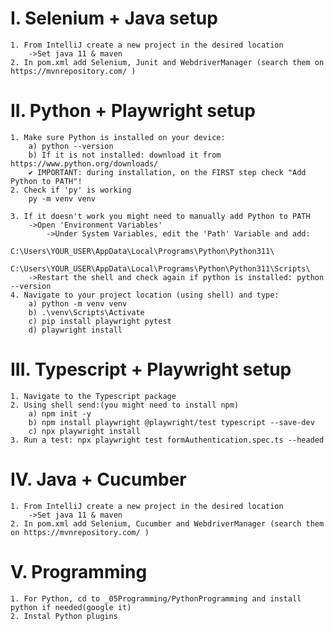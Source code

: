 # I. Selenium + Java setup
	1. From IntelliJ create a new project in the desired location
		->Set java 11 & maven
	2. In pom.xml add Selenium, Junit and WebdriverManager (search them on https://mvnrepository.com/ )

# II.  Python + Playwright setup
	1. Make sure Python is installed on your device:
		a) python --version
		b) If it is not installed: download it from https://www.python.org/downloads/
		✔️ IMPORTANT: during installation, on the FIRST step check "Add Python to PATH"!
	2. Check if 'py' is working
		py -m venv venv
	
	3. If it doesn't work you might need to manually add Python to PATH	
		->Open 'Environment Variables'
			->Under System Variables, edit the 'Path' Variable and add:
				C:\Users\YOUR_USER\AppData\Local\Programs\Python\Python311\
				C:\Users\YOUR_USER\AppData\Local\Programs\Python\Python311\Scripts\
		->Restart the shell and check again if python is installed: python --version
	4. Navigate to your project location (using shell) and type:
		a) python -m venv venv
		b) .\venv\Scripts\Activate
		c) pip install playwright pytest
		d) playwright install

# III. Typescript + Playwright setup
	1. Navigate to the Typescript package
	2. Using shell send:(you might need to install npm)
		a) npm init -y
		b) npm install playwright @playwright/test typescript --save-dev
		c) npx playwright install
	3. Run a test: npx playwright test formAuthentication.spec.ts --headed

# IV. Java + Cucumber
	1. From IntelliJ create a new project in the desired location
		->Set java 11 & maven
	2. In pom.xml add Selenium, Cucumber and WebdriverManager (search them on https://mvnrepository.com/ )

# V. Programming
	1. For Python, cd to _05Programming/PythonProgramming and install python if needed(google it)
	2. Instal Python plugins